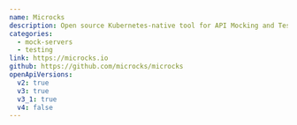 ```yaml
---
name: Microcks
description: Open source Kubernetes-native tool for API Mocking and Testing. Turn your OAI contract examples into ready-to-use mocks. Use examples to test and validate implementations according to spec and schema elements. Microcks is a Cloud Native Computing Sandbox project 🚀
categories:
  - mock-servers
  - testing
link: https://microcks.io
github: https://github.com/microcks/microcks
openApiVersions:
  v2: true
  v3: true
  v3_1: true
  v4: false
---
```

